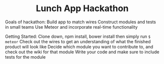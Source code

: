 <h1 align="center">Lunch App Hackathon</h1>

Goals of hackathon:
  Build app to match wires
  Construct modules and tests in small teams
  Use Meteor and incorporate real-time functionality

Getting Started:
  Clone down, npm install, bower install then simply run `$ meteor` 
  Check out the wires to get an understanding of what the finished product will look like
  Decide which module you want to contribute to, and check out the wiki for that module
  Write your code and make sure to include tests for the module
